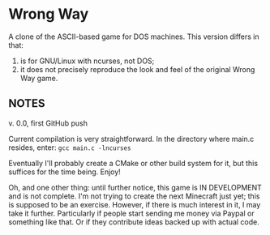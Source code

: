 Wrong Way
==========
A clone of the ASCII-based game for DOS machines. This version differs in that:
  1. is for GNU/Linux with ncurses, not DOS;
  2. it does not precisely reproduce the look and feel of the original Wrong Way game.

NOTES
------
v. 0.0, first GitHub push

Current compilation is very straightforward. In the directory where main.c resides, enter:
`gcc main.c -lncurses`

Eventually I'll probably create a CMake or other build system for it, but this suffices
for the time being. Enjoy!

Oh, and one other thing: until further notice, this game is IN DEVELOPMENT and is not complete.
I'm not trying to create the next Minecraft just yet; this is supposed to be an exercise.
However, if there is much interest in it, I may take it further. Particularly if people start
sending me money via Paypal or something like that. Or if they contribute ideas backed up
with actual code.
